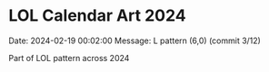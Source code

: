 # LOL Calendar Art 2024

Date: 2024-02-19 00:02:00
Message: L pattern (6,0) (commit 3/12)

Part of LOL pattern across 2024
